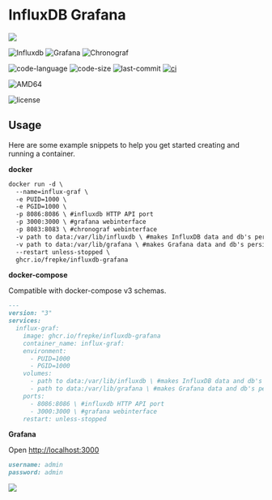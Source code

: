 # InfluxDB Grafana

![](https://pi2s.files.wordpress.com/2017/01/influxgrafanalogo.png)

![Influxdb](https://img.shields.io/badge/InfluxDB-1.8.10-orange)
![Grafana](https://img.shields.io/badge/Grafana-9.5.0-108034pre-orange)
![Chronograf](https://img.shields.io/badge/Chronograf-1.10.0-orange)

![code-language](https://img.shields.io/github/languages/top/frepke/influxdb-grafana)
![code-size](https://img.shields.io/github/languages/code-size/frepke/influxdb-grafana)
![last-commit](https://img.shields.io/github/last-commit/frepke/influxdb-grafana/master)
[![ci](https://github.com/frepke/influxdb-grafana/actions/workflows/docker-image.yml/badge.svg)](https://github.com/frepke/influxdb-grafana/actions/workflows/docker-image.yml)

![AMD64](https://img.shields.io/badge/Architecture-AMD64-darkred)

![license](https://img.shields.io/github/license/Frepke/influxdb-grafana)

## Usage

Here are some example snippets to help you get started creating and running a container.

**docker**

```markdown
docker run -d \
  --name=influx-graf \
  -e PUID=1000 \
  -e PGID=1000 \
  -p 8086:8086 \ #influxdb HTTP API port
  -p 3000:3000 \ #grafana webinterface
  -p 8083:8083 \ #chronograf webinterface
  -v path to data:/var/lib/influxdb \ #makes InfluxDB data and db's persistent
  -v path to data:/var/lib/grafana \ #makes Grafana data and db's persistent
  --restart unless-stopped \
  ghcr.io/frepke/influxdb-grafana
```

**docker-compose**

Compatible with docker-compose v3 schemas.

```markdown
---
version: "3"
services:
  influx-graf:
    image: ghcr.io/frepke/influxdb-grafana
    container_name: influx-graf:
    environment:
      - PUID=1000
      - PGID=1000
    volumes:
      - path to data:/var/lib/influxdb \ #makes InfluxDB data and db's persistent
      - path to data:/var/lib/grafana \ #makes Grafana data and db's persistent
    ports:
      - 8086:8086 \ #influxdb HTTP API port
      - 3000:3000 \ #grafana webinterface
    restart: unless-stopped
```

**Grafana**

Open <http://localhost:3000>
```markdown
username: admin
password: admin
```



<a href="https://www.buymeacoffee.com/frepke"><img src="https://img.buymeacoffee.com/button-api/?text=Buy me a coffee&emoji=&slug=frepke&button_colour=5F7FFF&font_colour=ffffff&font_family=Cookie&outline_colour=000000&coffee_colour=FFDD00"></a>
